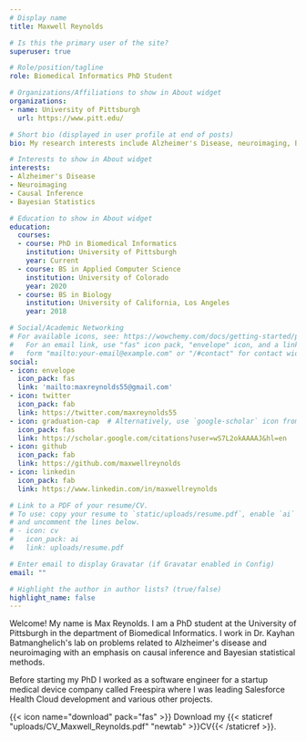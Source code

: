 ```yaml
---
# Display name
title: Maxwell Reynolds

# Is this the primary user of the site?
superuser: true

# Role/position/tagline
role: Biomedical Informatics PhD Student

# Organizations/Affiliations to show in About widget
organizations:
- name: University of Pittsburgh
  url: https://www.pitt.edu/

# Short bio (displayed in user profile at end of posts)
bio: My research interests include Alzheimer's Disease, neuroimaging, Bayesian statistics, and causal inference.

# Interests to show in About widget
interests:
- Alzheimer's Disease
- Neuroimaging
- Causal Inference
- Bayesian Statistics

# Education to show in About widget
education:
  courses:
  - course: PhD in Biomedical Informatics
    institution: University of Pittsburgh
    year: Current
  - course: BS in Applied Computer Science
    institution: University of Colorado
    year: 2020
  - course: BS in Biology
    institution: University of California, Los Angeles
    year: 2018

# Social/Academic Networking
# For available icons, see: https://wowchemy.com/docs/getting-started/page-builder/#icons
#   For an email link, use "fas" icon pack, "envelope" icon, and a link in the
#   form "mailto:your-email@example.com" or "/#contact" for contact widget.
social:
- icon: envelope
  icon_pack: fas
  link: 'mailto:maxreynolds55@gmail.com'
- icon: twitter
  icon_pack: fab
  link: https://twitter.com/maxreynolds55
- icon: graduation-cap  # Alternatively, use `google-scholar` icon from `ai` icon pack
  icon_pack: fas
  link: https://scholar.google.com/citations?user=wS7L2okAAAAJ&hl=en
- icon: github
  icon_pack: fab
  link: https://github.com/maxwellreynolds
- icon: linkedin
  icon_pack: fab
  link: https://www.linkedin.com/in/maxwellreynolds

# Link to a PDF of your resume/CV.
# To use: copy your resume to `static/uploads/resume.pdf`, enable `ai` icons in `params.toml`, 
# and uncomment the lines below.
# - icon: cv
#   icon_pack: ai
#   link: uploads/resume.pdf

# Enter email to display Gravatar (if Gravatar enabled in Config)
email: ""

# Highlight the author in author lists? (true/false)
highlight_name: false
---
```


Welcome! My name is Max Reynolds. I am a PhD student at the University of Pittsburgh in the department of Biomedical Informatics. I work in Dr. Kayhan Batmanghelich's lab on problems related to Alzheimer's disease and neuroimaging with an emphasis on causal inference and Bayesian statistical methods.

Before starting my PhD I worked as a software engineer for a startup medical device company called Freespira where I was leading Salesforce Health Cloud development and various other projects.

{{< icon name="download" pack="fas" >}} Download my {{< staticref "uploads/CV_Maxwell_Reynolds.pdf" "newtab" >}}CV{{< /staticref >}}.
